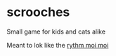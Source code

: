 # scrooches

Small game for kids and cats alike

Meant to lok like the [rythm moi moi](https://www.youtube.com/watch?v=usttHBHD5Ws)